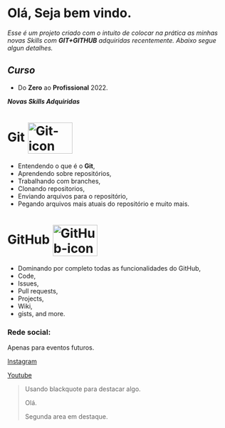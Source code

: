 # Olá, Seja bem vindo.

_Esse é um projeto criado com o intuito de colocar na prática as minhas novas Skills com **GIT+GITHUB** adquiridas recentemente. Abaixo segue algun detalhes._

## **_Curso_**

- Do **Zero** ao **Profissional** 2022.

**_Novas Skills Adquiridas_**

# Git <img align="center" height="70" width="100"  alt="Git-icon" src="https://cdn.jsdelivr.net/gh/devicons/devicon/icons/git/git-original-wordmark.svg" />

- Entendendo o que é o **Git**,
- Aprendendo sobre repositórios,
- Trabalhando com branches,
- Clonando repositorios,
- Enviando arquivos para o repositório,
- Pegando arquivos mais atuais do repositório e muito mais.

# GitHub <img align="center" height="70" width="100" alt="GitHub-icon" src="https://cdn.jsdelivr.net/gh/devicons/devicon/icons/github/github-original-wordmark.svg" />

- Dominando por completo todas as funcionalidades do GitHub,
- Code,
- Issues,
- Pull requests,
- Projects,
- Wiki,
- gists,
  and more.

### Rede social:

Apenas para eventos futuros.

[Instagram]()

[Youtube]()

>Usando blackquote para destacar algo.
>
>Olá.
>
>Segunda area em destaque.
